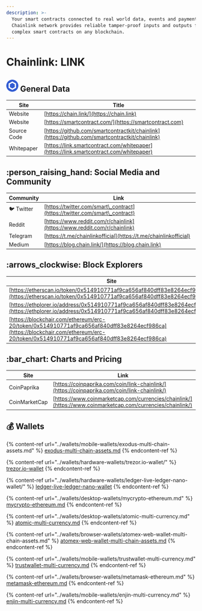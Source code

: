 ```yaml
---
description: >-
  Your smart contracts connected to real world data, events and payments.The
  Chainlink network provides reliable tamper-proof inputs and outputs for
  complex smart contracts on any blockchain.
---
```


# Chainlink: LINK

## <img src="../.gitbook/assets/link.png" alt="" data-size="original"> General Data

| Site        | Title                                                                                          |
| ----------- | ---------------------------------------------------------------------------------------------- |
| Website     | [https://chain.link/](https://chain.link)                                                      |
| Website     | [https://smartcontract.com/](https://smartcontract.com)                                        |
| Source Code | [https://github.com/smartcontractkit/chainlink](https://github.com/smartcontractkit/chainlink) |
| Whitepaper  | [https://link.smartcontract.com/whitepaper](https://link.smartcontract.com/whitepaper)         |

## :person\_raising\_hand: Social Media and Community

| Community      | Link                                                                       |
| -------------- | -------------------------------------------------------------------------- |
| :bird: Twitter | [https://twitter.com/smart\_contract](https://twitter.com/smart\_contract) |
| Reddit         | [https://www.reddit.com/r/chainlink](https://www.reddit.com/r/chainlink)   |
| Telegram       | [https://t.me/chainlinkofficial](https://t.me/chainlinkofficial)           |
| Medium         | [https://blog.chain.link/](https://blog.chain.link)                        |

## :arrows\_clockwise: Block Explorers

| Site                                                                                                                                                                               |
| ---------------------------------------------------------------------------------------------------------------------------------------------------------------------------------- |
| [https://etherscan.io/token/0x514910771af9ca656af840dff83e8264ecf986ca](https://etherscan.io/token/0x514910771af9ca656af840dff83e8264ecf986ca)                                     |
| [https://ethplorer.io/address/0x514910771af9ca656af840dff83e8264ecf986ca](https://ethplorer.io/address/0x514910771af9ca656af840dff83e8264ecf986ca)                                 |
| [https://blockchair.com/ethereum/erc-20/token/0x514910771af9ca656af840dff83e8264ecf986ca](https://blockchair.com/ethereum/erc-20/token/0x514910771af9ca656af840dff83e8264ecf986ca) |

## :bar\_chart: Charts and Pricing

| Site          | Link                                                                                                       |
| ------------- | ---------------------------------------------------------------------------------------------------------- |
| CoinPaprika   | [https://coinpaprika.com/coin/link-chainlink/](https://coinpaprika.com/coin/link-chainlink/)               |
| CoinMarketCap | [https://www.coinmarketcap.com/currencies/chainlink/](https://www.coinmarketcap.com/currencies/chainlink/) |

## :moneybag: Wallets

{% content-ref url="../wallets/mobile-wallets/exodus-multi-chain-assets.md" %}
[exodus-multi-chain-assets.md](../wallets/mobile-wallets/exodus-multi-chain-assets.md)
{% endcontent-ref %}

{% content-ref url="../wallets/hardware-wallets/trezor.io-wallet/" %}
[trezor.io-wallet](../wallets/hardware-wallets/trezor.io-wallet/)
{% endcontent-ref %}

{% content-ref url="../wallets/hardware-wallets/ledger-live-ledger-nano-wallet/" %}
[ledger-live-ledger-nano-wallet](../wallets/hardware-wallets/ledger-live-ledger-nano-wallet/)
{% endcontent-ref %}

{% content-ref url="../wallets/desktop-wallets/mycrypto-ethereum.md" %}
[mycrypto-ethereum.md](../wallets/desktop-wallets/mycrypto-ethereum.md)
{% endcontent-ref %}

{% content-ref url="../wallets/desktop-wallets/atomic-multi-currency.md" %}
[atomic-multi-currency.md](../wallets/desktop-wallets/atomic-multi-currency.md)
{% endcontent-ref %}

{% content-ref url="../wallets/browser-wallets/atomex-web-wallet-multi-chain-assets.md" %}
[atomex-web-wallet-multi-chain-assets.md](../wallets/browser-wallets/atomex-web-wallet-multi-chain-assets.md)
{% endcontent-ref %}

{% content-ref url="../wallets/mobile-wallets/trustwallet-multi-currency.md" %}
[trustwallet-multi-currency.md](../wallets/mobile-wallets/trustwallet-multi-currency.md)
{% endcontent-ref %}

{% content-ref url="../wallets/browser-wallets/metamask-ethereum.md" %}
[metamask-ethereum.md](../wallets/browser-wallets/metamask-ethereum.md)
{% endcontent-ref %}

{% content-ref url="../wallets/mobile-wallets/enjin-multi-currency.md" %}
[enjin-multi-currency.md](../wallets/mobile-wallets/enjin-multi-currency.md)
{% endcontent-ref %}
